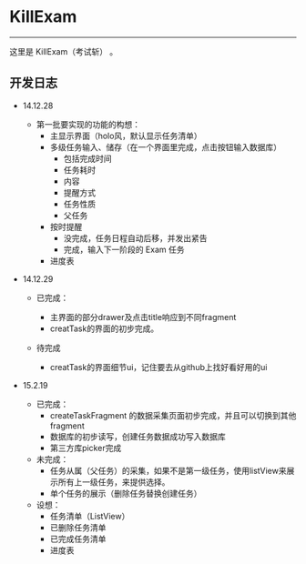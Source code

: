 KillExam
========
-----
这里是 KillExam（考试斩） 。

开发日志
---
- 14.12.28
	- 第一批要实现的功能的构想：
		- 主显示界面（holo风，默认显示任务清单）
		- 多级任务输入、储存（在一个界面里完成，点击按钮输入数据库）
			- 包括完成时间
			- 任务耗时
			- 内容
			- 提醒方式
			- 任务性质
			- 父任务
		- 按时提醒
			- 没完成，任务日程自动后移，并发出紧告
			- 完成，输入下一阶段的 Exam 任务
		- 进度表
	
- 14.12.29
	- 已完成：
		- 主界面的部分drawer及点击title响应到不同fragment
		- creatTask的界面的初步完成。
	
	- 待完成
		- creatTask的界面细节ui，记住要去从github上找好看好用的ui

- 15.2.19
	- 已完成：
		- createTaskFragment 的数据采集页面初步完成，并且可以切换到其他fragment
		- 数据库的初步读写，创建任务数据成功写入数据库
		- 第三方库picker完成
	- 未完成：
		- 任务从属（父任务）的采集，如果不是第一级任务，使用listView来展示所有上一级任务，来提供选择。
		- 单个任务的展示（删除任务替换创建任务）
	- 设想：
		- 任务清单（ListView）
		- 已删除任务清单
		- 已完成任务清单
		- 进度表